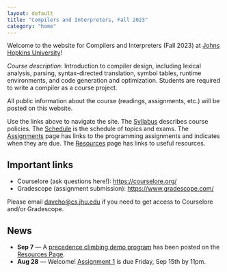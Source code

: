 ```yaml
---
layout: default
title: "Compilers and Interpreters, Fall 2023"
category: "home"
---
```


Welcome to the website for Compilers and Interpreters (Fall 2023) at <a
href="https://www.jhu.edu/">Johns Hopkins University</a>!

*Course description*: Introduction to compiler design, including lexical
analysis, parsing, syntax-directed translation, symbol tables, runtime
environments, and code generation and optimization. Students are required
to write a compiler as a course project.

All public information about the course (readings, assignments, etc.) will
be posted on this website.

Use the links above to navigate the site.  The [Syllabus](syllabus.html)
describes course policies. The [Schedule](schedule.html) is the schedule
of topics and exams.  The [Assignments](assignments.html) page has
links to the programming assignments and indicates when they are due.
The [Resources](resources.html) page has links to useful resources.

## Important links

* Courselore (ask questions here!): <https://courselore.org/>
* Gradescope (assignment submission): <https://www.gradescope.com/>

Please email <daveho@cs.jhu.edu> if you need to get access to Courselore
and/or Gradescope.

## News

* **Sep 7** — A [precedence climbing demo program](resources.html#precedence-climbing-example) has been posted on
  the [Resources Page](resources.html).
* **Aug 28** — Welcome! [Assignment 1](assign/assign01.html) is due Friday, Sep 15th
  by 11pm.
